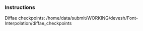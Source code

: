 ### Instructions


Diffae checkpoints: /home/data/submit/WORKING/devesh/Font-Interpolation/diffae_checkpoints
